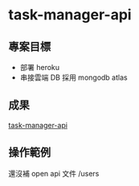 # task-manager-api

## 專案目標

- 部署 heroku
- 串接雲端 DB 採用 mongodb atlas

## 成果

[task-manager-api](https://billhuang-task-manager.herokuapp.com)

## 操作範例

還沒補 open api 文件
/users
